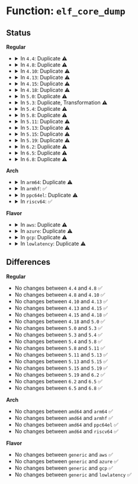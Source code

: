 # Function: <code>elf_core_dump</code>

## Status
<b>Regular</b>
<ul>
<li>
<details>
<summary>In <code>4.4</code>: Duplicate ⚠️</summary>

```c
int elf_core_dump(struct coredump_params *cprm);
```

**Collision:** Static Duplication

**Inline:** No

**Transformation:** False

**Instances:**

```
In fs/binfmt_elf.c (ffffffff81268d60)
Location: fs/binfmt_elf.c:2124
Inline: False
```
```
In fs/compat_binfmt_elf.c (ffffffff8126baa0)
Location: fs/binfmt_elf.c:2124
Inline: False
```
**Symbols:**

```
ffffffff81268d60-ffffffff81269797: elf_core_dump (STB_LOCAL)
ffffffff8126baa0-ffffffff8126c4f1: elf_core_dump (STB_LOCAL)
```
</details>
</li>
<li>
<details>
<summary>In <code>4.8</code>: Duplicate ⚠️</summary>

```c
int elf_core_dump(struct coredump_params *cprm);
```

**Collision:** Static Duplication

**Inline:** No

**Transformation:** False

**Instances:**

```
In fs/binfmt_elf.c (ffffffff81295000)
Location: fs/binfmt_elf.c:2132
Inline: False
```
```
In fs/compat_binfmt_elf.c (ffffffff81297c70)
Location: fs/binfmt_elf.c:2132
Inline: False
```
**Symbols:**

```
ffffffff81295000-ffffffff81295a98: elf_core_dump (STB_LOCAL)
ffffffff81297c70-ffffffff81298723: elf_core_dump (STB_LOCAL)
```
</details>
</li>
<li>
<details>
<summary>In <code>4.10</code>: Duplicate ⚠️</summary>

```c
int elf_core_dump(struct coredump_params *cprm);
```

**Collision:** Static Duplication

**Inline:** No

**Transformation:** False

**Instances:**

```
In fs/binfmt_elf.c (ffffffff812a9cc0)
Location: fs/binfmt_elf.c:2125
Inline: False
```
```
In fs/compat_binfmt_elf.c (ffffffff812ac760)
Location: fs/binfmt_elf.c:2125
Inline: False
```
**Symbols:**

```
ffffffff812a9cc0-ffffffff812aa6e1: elf_core_dump (STB_LOCAL)
ffffffff812ac760-ffffffff812ad1a1: elf_core_dump (STB_LOCAL)
```
</details>
</li>
<li>
<details>
<summary>In <code>4.13</code>: Duplicate ⚠️</summary>

```c
int elf_core_dump(struct coredump_params *cprm);
```

**Collision:** Static Duplication

**Inline:** No

**Transformation:** False

**Instances:**

```
In fs/binfmt_elf.c (ffffffff812b6640)
Location: fs/binfmt_elf.c:2184
Inline: False
```
```
In fs/compat_binfmt_elf.c (ffffffff812b9750)
Location: fs/binfmt_elf.c:2184
Inline: False
```
**Symbols:**

```
ffffffff812b6640-ffffffff812b703e: elf_core_dump (STB_LOCAL)
ffffffff812b9750-ffffffff812ba114: elf_core_dump (STB_LOCAL)
```
</details>
</li>
<li>
<details>
<summary>In <code>4.15</code>: Duplicate ⚠️</summary>

```c
int elf_core_dump(struct coredump_params *cprm);
```

**Collision:** Static Duplication

**Inline:** No

**Transformation:** False

**Instances:**

```
In fs/binfmt_elf.c (ffffffff812d9f30)
Location: fs/binfmt_elf.c:2198
Inline: False
```
```
In fs/compat_binfmt_elf.c (ffffffff812dd080)
Location: fs/binfmt_elf.c:2198
Inline: False
```
**Symbols:**

```
ffffffff812d9f30-ffffffff812da92c: elf_core_dump (STB_LOCAL)
ffffffff812dd080-ffffffff812dda43: elf_core_dump (STB_LOCAL)
```
</details>
</li>
<li>
<details>
<summary>In <code>4.18</code>: Duplicate ⚠️</summary>

```c
int elf_core_dump(struct coredump_params *cprm);
```

**Collision:** Static Duplication

**Inline:** No

**Transformation:** False

**Instances:**

```
In fs/binfmt_elf.c (ffffffff81305ba0)
Location: fs/binfmt_elf.c:2212
Inline: False
```
```
In fs/compat_binfmt_elf.c (ffffffff81309550)
Location: fs/binfmt_elf.c:2212
Inline: False
```
**Symbols:**

```
ffffffff81305ba0-ffffffff813066b2: elf_core_dump (STB_LOCAL)
ffffffff81309550-ffffffff8130a057: elf_core_dump (STB_LOCAL)
```
</details>
</li>
<li>
<details>
<summary>In <code>5.0</code>: Duplicate ⚠️</summary>

```c
int elf_core_dump(struct coredump_params *cprm);
```

**Collision:** Static Duplication

**Inline:** No

**Transformation:** False

**Instances:**

```
In fs/binfmt_elf.c (ffffffff8131b330)
Location: fs/binfmt_elf.c:2212
Inline: False
```
```
In fs/compat_binfmt_elf.c (ffffffff8131ed50)
Location: fs/binfmt_elf.c:2212
Inline: False
```
**Symbols:**

```
ffffffff8131b330-ffffffff8131be2e: elf_core_dump (STB_LOCAL)
ffffffff8131ed50-ffffffff8131f82c: elf_core_dump (STB_LOCAL)
```
</details>
</li>
<li>
<details>
<summary>In <code>5.3</code>: Duplicate, Transformation ⚠️</summary>

```c
int elf_core_dump(struct coredump_params *cprm);
```

**Collision:** Static Duplication

**Inline:** No

**Transformation:** True

**Instances:**

```
In fs/binfmt_elf.c (0)
Location: fs/binfmt_elf.c:2210
Inline: False
```
```
In fs/compat_binfmt_elf.c (0)
Location: fs/binfmt_elf.c:2210
Inline: False
```
**Symbols:**

```
ffffffff81342c10-ffffffff813436a8: elf_core_dump (STB_LOCAL)
ffffffff813436e7-ffffffff813436fa: elf_core_dump.cold (STB_LOCAL)
ffffffff813465c0-ffffffff81347027: elf_core_dump (STB_LOCAL)
ffffffff81347066-ffffffff81347079: elf_core_dump.cold (STB_LOCAL)
```
</details>
</li>
<li>
<details>
<summary>In <code>5.4</code>: Duplicate ⚠️</summary>

```c
int elf_core_dump(struct coredump_params *cprm);
```

**Collision:** Static Duplication

**Inline:** No

**Transformation:** False

**Instances:**

```
In fs/binfmt_elf.c (ffffffff8135b050)
Location: fs/binfmt_elf.c:2184
Inline: False
```
```
In fs/compat_binfmt_elf.c (ffffffff8135e8d0)
Location: fs/binfmt_elf.c:2184
Inline: False
```
**Symbols:**

```
ffffffff8135b050-ffffffff8135bae6: elf_core_dump (STB_LOCAL)
ffffffff8135e8d0-ffffffff8135f335: elf_core_dump (STB_LOCAL)
```
</details>
</li>
<li>
<details>
<summary>In <code>5.8</code>: Duplicate ⚠️</summary>

```c
int elf_core_dump(struct coredump_params *cprm);
```

**Collision:** Static Duplication

**Inline:** No

**Transformation:** False

**Instances:**

```
In fs/binfmt_elf.c (ffffffff8139fed0)
Location: fs/binfmt_elf.c:2304
Inline: False
```
```
In fs/compat_binfmt_elf.c (ffffffff813a3190)
Location: fs/binfmt_elf.c:2304
Inline: False
```
**Symbols:**

```
ffffffff8139fed0-ffffffff813a0607: elf_core_dump (STB_LOCAL)
ffffffff813a3190-ffffffff813a38bd: elf_core_dump (STB_LOCAL)
```
</details>
</li>
<li>
<details>
<summary>In <code>5.11</code>: Duplicate ⚠️</summary>

```c
int elf_core_dump(struct coredump_params *cprm);
```

**Collision:** Static Duplication

**Inline:** No

**Transformation:** False

**Instances:**

```
In fs/binfmt_elf.c (ffffffff813b12d0)
Location: fs/binfmt_elf.c:2154
Inline: False
```
```
In fs/compat_binfmt_elf.c (ffffffff813b4150)
Location: fs/binfmt_elf.c:2154
Inline: False
```
**Symbols:**

```
ffffffff813b12d0-ffffffff813b176e: elf_core_dump (STB_LOCAL)
ffffffff813b4150-ffffffff813b45f6: elf_core_dump (STB_LOCAL)
```
</details>
</li>
<li>
<details>
<summary>In <code>5.13</code>: Duplicate ⚠️</summary>

```c
int elf_core_dump(struct coredump_params *cprm);
```

**Collision:** Static Duplication

**Inline:** No

**Transformation:** False

**Instances:**

```
In fs/binfmt_elf.c (ffffffff813b83c0)
Location: fs/binfmt_elf.c:2154
Inline: False
```
```
In fs/compat_binfmt_elf.c (ffffffff813bb120)
Location: fs/binfmt_elf.c:2154
Inline: False
```
**Symbols:**

```
ffffffff813b83c0-ffffffff813b8913: elf_core_dump (STB_LOCAL)
ffffffff813bb120-ffffffff813bb67e: elf_core_dump (STB_LOCAL)
```
</details>
</li>
<li>
<details>
<summary>In <code>5.15</code>: Duplicate ⚠️</summary>

```c
int elf_core_dump(struct coredump_params *cprm);
```

**Collision:** Static Duplication

**Inline:** No

**Transformation:** False

**Instances:**

```
In fs/binfmt_elf.c (ffffffff81407f30)
Location: fs/binfmt_elf.c:2156
Inline: False
```
```
In fs/compat_binfmt_elf.c (ffffffff8140ae20)
Location: fs/binfmt_elf.c:2156
Inline: False
```
**Symbols:**

```
ffffffff81407f30-ffffffff81408483: elf_core_dump (STB_LOCAL)
ffffffff8140ae20-ffffffff8140b37e: elf_core_dump (STB_LOCAL)
```
</details>
</li>
<li>
<details>
<summary>In <code>5.19</code>: Duplicate ⚠️</summary>

```c
int elf_core_dump(struct coredump_params *cprm);
```

**Collision:** Static Duplication

**Inline:** No

**Transformation:** False

**Instances:**

```
In fs/binfmt_elf.c (ffffffff8147cca0)
Location: fs/binfmt_elf.c:2195
Inline: False
```
```
In fs/compat_binfmt_elf.c (ffffffff8147fc00)
Location: fs/binfmt_elf.c:2195
Inline: False
```
**Symbols:**

```
ffffffff8147cca0-ffffffff8147d1a4: elf_core_dump (STB_LOCAL)
ffffffff8147fc00-ffffffff814800f7: elf_core_dump (STB_LOCAL)
```
</details>
</li>
<li>
<details>
<summary>In <code>6.2</code>: Duplicate ⚠️</summary>

```c
int elf_core_dump(struct coredump_params *cprm);
```

**Collision:** Static Duplication

**Inline:** No

**Transformation:** False

**Instances:**

```
In fs/binfmt_elf.c (ffffffff8150f9c0)
Location: fs/binfmt_elf.c:2021
Inline: False
```
```
In fs/compat_binfmt_elf.c (ffffffff81512ce0)
Location: fs/binfmt_elf.c:2021
Inline: False
```
**Symbols:**

```
ffffffff8150f9c0-ffffffff8150fec4: elf_core_dump (STB_LOCAL)
ffffffff81512ce0-ffffffff815131d7: elf_core_dump (STB_LOCAL)
```
</details>
</li>
<li>
<details>
<summary>In <code>6.5</code>: Duplicate ⚠️</summary>

```c
int elf_core_dump(struct coredump_params *cprm);
```

**Collision:** Static Duplication

**Inline:** No

**Transformation:** False

**Instances:**

```
In fs/binfmt_elf.c (ffffffff815472f0)
Location: fs/binfmt_elf.c:2026
Inline: False
```
```
In fs/compat_binfmt_elf.c (ffffffff8154a720)
Location: fs/binfmt_elf.c:2026
Inline: False
```
**Symbols:**

```
ffffffff815472f0-ffffffff815477ef: elf_core_dump (STB_LOCAL)
ffffffff8154a720-ffffffff8154ac23: elf_core_dump (STB_LOCAL)
```
</details>
</li>
<li>
<details>
<summary>In <code>6.8</code>: Duplicate ⚠️</summary>

```c
int elf_core_dump(struct coredump_params *cprm);
```

**Collision:** Static Duplication

**Inline:** No

**Transformation:** False

**Instances:**

```
In fs/binfmt_elf.c (ffffffff8157c740)
Location: fs/binfmt_elf.c:1961
Inline: False
```
```
In fs/compat_binfmt_elf.c (ffffffff8157f780)
Location: fs/binfmt_elf.c:1961
Inline: False
```
**Symbols:**

```
ffffffff8157c740-ffffffff8157cc97: elf_core_dump (STB_LOCAL)
ffffffff8157f780-ffffffff8157fcdb: elf_core_dump (STB_LOCAL)
```
</details>
</li>
</ul>
<b>Arch</b>
<ul>
<li>
<details>
<summary>In <code>arm64</code>: Duplicate ⚠️</summary>

```c
int elf_core_dump(struct coredump_params *cprm);
```

**Collision:** Static Duplication

**Inline:** No

**Transformation:** False

**Instances:**

```
In fs/binfmt_elf.c (ffff800010420a40)
Location: fs/binfmt_elf.c:2184
Inline: False
```
```
In fs/compat_binfmt_elf.c (ffff8000104242e8)
Location: fs/binfmt_elf.c:2184
Inline: False
```
**Symbols:**

```
ffff800010420a40-ffff8000104212e0: elf_core_dump (STB_LOCAL)
ffff8000104242e8-ffff800010424b94: elf_core_dump (STB_LOCAL)
```
</details>
</li>
<li>
<details>
<summary>In <code>armhf</code>: ✅</summary>

```c
int elf_core_dump(struct coredump_params *cprm);
```

**Collision:** Unique Static

**Inline:** No

**Transformation:** False

**Instances:**

```
In fs/binfmt_elf.c (c05e8964)
Location: fs/binfmt_elf.c:2184
Inline: False
```
**Symbols:**

```
c05e8964-c05e9330: elf_core_dump (STB_LOCAL)
```
</details>
</li>
<li>
<details>
<summary>In <code>ppc64el</code>: Duplicate ⚠️</summary>

```c
int elf_core_dump(struct coredump_params *cprm);
```

**Collision:** Static Duplication

**Inline:** No

**Transformation:** False

**Instances:**

```
In fs/binfmt_elf.c (c00000000052f600)
Location: fs/binfmt_elf.c:2184
Inline: False
```
```
In fs/compat_binfmt_elf.c (c000000000533220)
Location: fs/binfmt_elf.c:2184
Inline: False
```
**Symbols:**

```
c00000000052f600-c00000000053015c: elf_core_dump (STB_LOCAL)
c000000000533220-c000000000533d6c: elf_core_dump (STB_LOCAL)
```
</details>
</li>
<li>
<details>
<summary>In <code>riscv64</code>: ✅</summary>

```c
int elf_core_dump(struct coredump_params *cprm);
```

**Collision:** Unique Static

**Inline:** No

**Transformation:** False

**Instances:**

```
In fs/binfmt_elf.c (ffffffe0002c14dc)
Location: fs/binfmt_elf.c:2184
Inline: False
```
**Symbols:**

```
ffffffe0002c14dc-ffffffe0002c1ba8: elf_core_dump (STB_LOCAL)
```
</details>
</li>
</ul>
<b>Flavor</b>
<ul>
<li>
<details>
<summary>In <code>aws</code>: Duplicate ⚠️</summary>

```c
int elf_core_dump(struct coredump_params *cprm);
```

**Collision:** Static Duplication

**Inline:** No

**Transformation:** False

**Instances:**

```
In fs/binfmt_elf.c (ffffffff81353630)
Location: fs/binfmt_elf.c:2184
Inline: False
```
```
In fs/compat_binfmt_elf.c (ffffffff81356eb0)
Location: fs/binfmt_elf.c:2184
Inline: False
```
**Symbols:**

```
ffffffff81353630-ffffffff813540c6: elf_core_dump (STB_LOCAL)
ffffffff81356eb0-ffffffff81357915: elf_core_dump (STB_LOCAL)
```
</details>
</li>
<li>
<details>
<summary>In <code>azure</code>: Duplicate ⚠️</summary>

```c
int elf_core_dump(struct coredump_params *cprm);
```

**Collision:** Static Duplication

**Inline:** No

**Transformation:** False

**Instances:**

```
In fs/binfmt_elf.c (ffffffff813442f0)
Location: fs/binfmt_elf.c:2184
Inline: False
```
```
In fs/compat_binfmt_elf.c (ffffffff81347b60)
Location: fs/binfmt_elf.c:2184
Inline: False
```
**Symbols:**

```
ffffffff813442f0-ffffffff81344d86: elf_core_dump (STB_LOCAL)
ffffffff81347b60-ffffffff813485c5: elf_core_dump (STB_LOCAL)
```
</details>
</li>
<li>
<details>
<summary>In <code>gcp</code>: Duplicate ⚠️</summary>

```c
int elf_core_dump(struct coredump_params *cprm);
```

**Collision:** Static Duplication

**Inline:** No

**Transformation:** False

**Instances:**

```
In fs/binfmt_elf.c (ffffffff81351100)
Location: fs/binfmt_elf.c:2184
Inline: False
```
```
In fs/compat_binfmt_elf.c (ffffffff81354980)
Location: fs/binfmt_elf.c:2184
Inline: False
```
**Symbols:**

```
ffffffff81351100-ffffffff81351b96: elf_core_dump (STB_LOCAL)
ffffffff81354980-ffffffff813553e5: elf_core_dump (STB_LOCAL)
```
</details>
</li>
<li>
<details>
<summary>In <code>lowlatency</code>: Duplicate ⚠️</summary>

```c
int elf_core_dump(struct coredump_params *cprm);
```

**Collision:** Static Duplication

**Inline:** No

**Transformation:** False

**Instances:**

```
In fs/binfmt_elf.c (ffffffff813646a0)
Location: fs/binfmt_elf.c:2184
Inline: False
```
```
In fs/compat_binfmt_elf.c (ffffffff81367f60)
Location: fs/binfmt_elf.c:2184
Inline: False
```
**Symbols:**

```
ffffffff813646a0-ffffffff81365131: elf_core_dump (STB_LOCAL)
ffffffff81367f60-ffffffff813689c0: elf_core_dump (STB_LOCAL)
```
</details>
</li>
</ul>

## Differences
<b>Regular</b>
<ul>
<li>
No changes between <code>4.4</code> and <code>4.8</code> ✅
</li>
<li>
No changes between <code>4.8</code> and <code>4.10</code> ✅
</li>
<li>
No changes between <code>4.10</code> and <code>4.13</code> ✅
</li>
<li>
No changes between <code>4.13</code> and <code>4.15</code> ✅
</li>
<li>
No changes between <code>4.15</code> and <code>4.18</code> ✅
</li>
<li>
No changes between <code>4.18</code> and <code>5.0</code> ✅
</li>
<li>
No changes between <code>5.0</code> and <code>5.3</code> ✅
</li>
<li>
No changes between <code>5.3</code> and <code>5.4</code> ✅
</li>
<li>
No changes between <code>5.4</code> and <code>5.8</code> ✅
</li>
<li>
No changes between <code>5.8</code> and <code>5.11</code> ✅
</li>
<li>
No changes between <code>5.11</code> and <code>5.13</code> ✅
</li>
<li>
No changes between <code>5.13</code> and <code>5.15</code> ✅
</li>
<li>
No changes between <code>5.15</code> and <code>5.19</code> ✅
</li>
<li>
No changes between <code>5.19</code> and <code>6.2</code> ✅
</li>
<li>
No changes between <code>6.2</code> and <code>6.5</code> ✅
</li>
<li>
No changes between <code>6.5</code> and <code>6.8</code> ✅
</li>
</ul>
<b>Arch</b>
<ul>
<li>
No changes between <code>amd64</code> and <code>arm64</code> ✅
</li>
<li>
No changes between <code>amd64</code> and <code>armhf</code> ✅
</li>
<li>
No changes between <code>amd64</code> and <code>ppc64el</code> ✅
</li>
<li>
No changes between <code>amd64</code> and <code>riscv64</code> ✅
</li>
</ul>
<b>Flavor</b>
<ul>
<li>
No changes between <code>generic</code> and <code>aws</code> ✅
</li>
<li>
No changes between <code>generic</code> and <code>azure</code> ✅
</li>
<li>
No changes between <code>generic</code> and <code>gcp</code> ✅
</li>
<li>
No changes between <code>generic</code> and <code>lowlatency</code> ✅
</li>
</ul>
